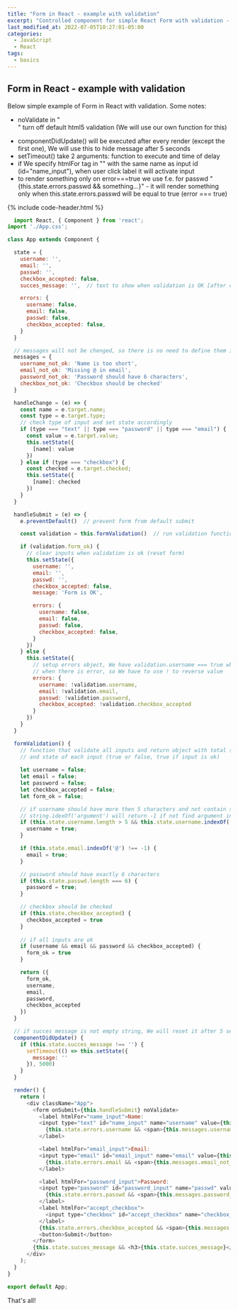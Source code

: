 ```yaml
---
title: "Form in React - example with validation"
excerpt: "Controlled component for simple React Form with validation - example"
last_modified_at: 2022-07-05T10:27:01-05:00
categories:
  - JavaScript
  - React
tags: 
  - basics
---
```


<!-- short introduction -->
## Form in React - example with validation

Below simple example of Form in React with validation. 
Some notes:
- noValidate in "<form onSubmit={this.handleSubmit} noValidate>" turn off default html5 validation (We will use our own function for this)  
- componentDidUpdate() will be executed after every render (except the first one), We will use this to hide message after 5 seconds
- setTimeout() take 2 arguments: function to execute and time of delay
- if We specify htmlFor tag in "<label htmlFor="name_input">" with the same name as input id (id="name_input"), when user click label it will activate input
- to render something only on error===true we use f.e. for passwd "{this.state.errors.passwd && something...}" - it will render something only when this.state.errors.passwd will be equal to true (error === true)


{% include code-header.html %}
```js
  import React, { Component } from 'react';
import './App.css';

class App extends Component {

  state = {
    username: '',
    email: '',
    passwd: '',
    checkbox_accepted: false,
    succes_message: '',  // text to show when validation is OK [after click submit button]

    errors: {
      username: false,
      email: false,
      passwd: false,
      checkbox_accepted: false,
    }
  }

  // messages will not be chenged, so there is no need to define them in state
  messages = {
    username_not_ok: 'Name is too short',
    email_not_ok: 'Missing @ in email',
    password_not_ok: 'Password should have 6 characters',
    checkbox_not_ok: 'Checkbox should be checked'
  }

  handleChange = (e) => {
    const name = e.target.name;
    const type = e.target.type;
    // check type of input and set state accordingly
    if (type === "text" || type === "password" || type === "email") {
      const value = e.target.value;
      this.setState({
        [name]: value  
      })
    } else if (type === "checkbox") {
      const checked = e.target.checked;
      this.setState({
        [name]: checked
      })
    }
  }

  handleSubmit = (e) => {
    e.preventDefault()  // prevent form from default submit

    const validation = this.formValidation()  // run validation function

    if (validation.form_ok) {
      // clear inputs when validation is ok (reset form)
      this.setState({
        username: '',
        email: '',
        passwd: '',
        checkbox_accepted: false,
        message: 'Form is OK',

        errors: {
          username: false,
          email: false,
          passwd: false,
          checkbox_accepted: false,
        }
      })
    } else {
      this.setState({
        // setup errors object, We have validation.username === true when it is OK, and error === true 
        // when there is error, so We have to use ! to reverse value
        errors: {
          username: !validation.username,
          email: !validation.email,
          passwd: !validation.password,
          checkbox_accepted: !validation.checkbox_accepted
        }
      })
    }
  }

  formValidation() { 
    // function that validate all inputs and return object with total state of form (form_ok = true when validation is ok) 
    // and state of each input (true or false, true if input is ok)
 
    let username = false;
    let email = false;
    let password = false;
    let checkbox_accepted = false;
    let form_ok = false;

    // if username should have more then 5 characters and not contain space
    // string.idexOf('argument') will return -1 if not find argument in string, or index of argument in string
    if (this.state.username.length > 5 && this.state.username.indexOf(' ') === -1) {
      username = true;
    }

    if (this.state.email.indexOf('@') !== -1) {
      email = true;
    }

    // password should have exactly 6 characters
    if (this.state.passwd.length === 6) {
      password = true;
    }

    // checkbox should be checked
    if (this.state.checkbox_accepted) {
      checkbox_accepted = true
    }
    
    // if all inputs are ok
    if (username && email && password && checkbox_accepted) {
      form_ok = true
    }

    return ({
      form_ok,
      username,
      email,
      password,
      checkbox_accepted
    })
  }

  // if succes message is not empty string, We will reset it after 5 seconds 
  componentDidUpdate() {
    if (this.state.succes_message !== '') {
      setTimeout(() => this.setState({
        message: ''
      }), 5000)
    }
  }

  render() {
    return (
      <div className="App">
        <form onSubmit={this.handleSubmit} noValidate>
          <label htmlFor="name_input">Name:
          <input type="text" id="name_input" name="username" value={this.state.username} onChange={this.handleChange} />
            {this.state.errors.username && <span>{this.messages.username_not_ok}</span>}
          </label>

          <label htmlFor="email_input">Email:
          <input type="email" id="email_input" name="email" value={this.state.email} onChange={this.handleChange} />
            {this.state.errors.email && <span>{this.messages.email_not_ok}</span>}
          </label>

          <label htmlFor="password_input">Password:
          <input type="password" id="password_input" name="passwd" value={this.state.passwd} onChange={this.handleChange} />
            {this.state.errors.passwd && <span>{this.messages.password_not_ok}</span>}
          </label>
          <label htmlFor="accept_checkbox">
            <input type="checkbox" id="accept_checkbox" name="checkbox_accepted" checked={this.state.checkbox_accepted} onChange={this.handleChange} /> I accept
          </label>
          {this.state.errors.checkbox_accepted && <span>{this.messages.checkbox_not_ok}</span>}
          <button>Submit</button>
        </form>
        {this.state.succes_message && <h3>{this.state.succes_message}</h3>}
      </div>
    );
  }
}

export default App;
```



That's all!



